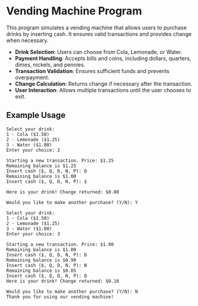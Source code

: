 # Vending Machine Program

This program simulates a vending machine that allows users to purchase drinks by inserting cash. It ensures valid transactions and provides change when necessary.

- **Drink Selection**: Users can choose from Cola, Lemonade, or Water.
- **Payment Handling**: Accepts bills and coins, including dollars, quarters, dimes, nickels, and pennies.
- **Transaction Validation**: Ensures sufficient funds and prevents overpayment.
- **Change Calculation**: Returns change if necessary after the transaction.
- **User Interaction**: Allows multiple transactions until the user chooses to exit.

## Example Usage
```
Select your drink:
1 - Cola ($1.50)
2 - Lemonade ($1.25)
3 - Water ($1.00)
Enter your choice: 2

Starting a new transaction. Price: $1.25
Remaining balance is $1.25
Insert cash ($, Q, D, N, P): Q
Remaining balance is $1.00
Insert cash ($, Q, D, N, P): $

Here is your drink! Change returned: $0.00

Would you like to make another purchase? (Y/N): Y

Select your drink:
1 - Cola ($1.50)
2 - Lemonade ($1.25)
3 - Water ($1.00)
Enter your choice: 3

Starting a new transaction. Price: $1.00
Remaining balance is $1.00
Insert cash ($, Q, D, N, P): D
Remaining balance is $0.90
Insert cash ($, Q, D, N, P): N
Remaining balance is $0.85
Insert cash ($, Q, D, N, P): Q
Here is your drink! Change returned: $0.10

Would you like to make another purchase? (Y/N): N
Thank you for using our vending machine!

```


